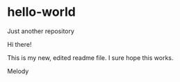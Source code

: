 # hello-world
Just another repository

Hi there!

This is my new, edited readme file.
I sure hope this works.

Melody
